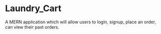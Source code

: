 # Laundry_Cart
A MERN application which will allow users to login, signup, place an order, can view their past orders.
